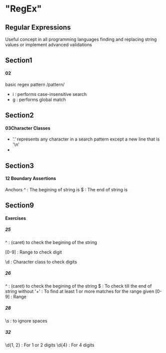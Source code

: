 # "RegEx"

## Regular Expressions

Useful concept in all programming languages finding and replacing string values or implement advanced validations

## Section1

#### 02

basic regex pattern
/pattern/

- i : performs case-insensitive search
- g : performs global match

## Section2

#### 03Character Classes

- '.' represents any character in a search pattern except a new line that is '\n'
-

## Section3

#### 12 Boundary Assertions

Anchors
^ : The begining of string is
$ : The end of string is

## Section9

#### Exercises

##### 25

^ : (caret) to check the begining of the string

[0-9] : Range to check digit

\d : Character class to check digits

##### 26

^ : (caret) to check the begining of the string
$ : To check till the end of string without
'+' : To find at least 1 or more matches for the range given
[0-9] : Range

##### 28

\s : to ignore spaces

##### 32

\d{1, 2} : For 1 or 2 digits
\d{4} : For 4 digits
